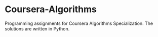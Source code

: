 # Coursera-Algorithms
Programming assignments for Coursera Algorithms Specialization. The solutions are written in Python.
